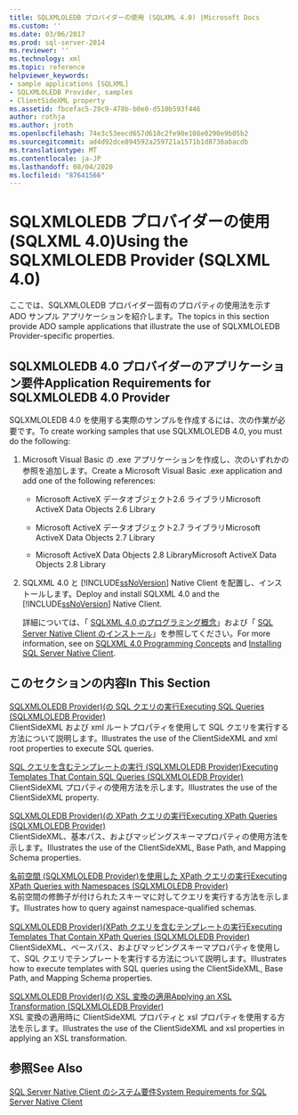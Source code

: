 ```yaml
---
title: SQLXMLOLEDB プロバイダーの使用 (SQLXML 4.0) |Microsoft Docs
ms.custom: ''
ms.date: 03/06/2017
ms.prod: sql-server-2014
ms.reviewer: ''
ms.technology: xml
ms.topic: reference
helpviewer_keywords:
- sample applications [SQLXML]
- SQLXMLOLEDB Provider, samples
- ClientSideXML property
ms.assetid: fbcefac5-29c9-478b-b0e0-d510b593f446
author: rothja
ms.author: jroth
ms.openlocfilehash: 74e3c53eecd657d610c2fe90e108e0290e9b05b2
ms.sourcegitcommit: ad4d92dce894592a259721a1571b1d8736abacdb
ms.translationtype: MT
ms.contentlocale: ja-JP
ms.lasthandoff: 08/04/2020
ms.locfileid: "87641566"
---
```

# <a name="using-the-sqlxmloledb-provider-sqlxml-40"></a><span data-ttu-id="84444-102">SQLXMLOLEDB プロバイダーの使用 (SQLXML 4.0)</span><span class="sxs-lookup"><span data-stu-id="84444-102">Using the SQLXMLOLEDB Provider (SQLXML 4.0)</span></span>
  <span data-ttu-id="84444-103">ここでは、SQLXMLOLEDB プロバイダー固有のプロパティの使用法を示す ADO サンプル アプリケーションを紹介します。</span><span class="sxs-lookup"><span data-stu-id="84444-103">The topics in this section provide ADO sample applications that illustrate the use of SQLXMLOLEDB Provider-specific properties.</span></span>  
  
## <a name="application-requirements-for-sqlxmloledb-40-provider"></a><span data-ttu-id="84444-104">SQLXMLOLEDB 4.0 プロバイダーのアプリケーション要件</span><span class="sxs-lookup"><span data-stu-id="84444-104">Application Requirements for SQLXMLOLEDB 4.0 Provider</span></span>  
 <span data-ttu-id="84444-105">SQLXMLOLEDB 4.0 を使用する実際のサンプルを作成するには、次の作業が必要です。</span><span class="sxs-lookup"><span data-stu-id="84444-105">To create working samples that use SQLXMLOLEDB 4.0, you must do the following:</span></span>  
  
1.  <span data-ttu-id="84444-106">Microsoft Visual Basic の .exe アプリケーションを作成し、次のいずれかの参照を追加します。</span><span class="sxs-lookup"><span data-stu-id="84444-106">Create a Microsoft Visual Basic .exe application and add one of the following references:</span></span>  
  
    -   <span data-ttu-id="84444-107">Microsoft ActiveX データオブジェクト2.6 ライブラリ</span><span class="sxs-lookup"><span data-stu-id="84444-107">Microsoft ActiveX Data Objects 2.6 Library</span></span>  
  
    -   <span data-ttu-id="84444-108">Microsoft ActiveX データオブジェクト2.7 ライブラリ</span><span class="sxs-lookup"><span data-stu-id="84444-108">Microsoft ActiveX Data Objects 2.7 Library</span></span>  
  
    -   <span data-ttu-id="84444-109">Microsoft ActiveX Data Objects 2.8 Library</span><span class="sxs-lookup"><span data-stu-id="84444-109">Microsoft ActiveX Data Objects 2.8 Library</span></span>  
  
2.  <span data-ttu-id="84444-110">SQLXML 4.0 と [!INCLUDE[ssNoVersion](../../../includes/ssnoversion-md.md)] Native Client を配置し、インストールします。</span><span class="sxs-lookup"><span data-stu-id="84444-110">Deploy and install SQLXML 4.0 and the [!INCLUDE[ssNoVersion](../../../includes/ssnoversion-md.md)] Native Client.</span></span>  
  
     <span data-ttu-id="84444-111">詳細については、「 [SQLXML 4.0 のプログラミング概念](../../sqlxml/sqlxml-4-0-programming-concepts.md)」および「 [SQL Server Native Client のインストール](../../native-client/applications/installing-sql-server-native-client.md)」を参照してください。</span><span class="sxs-lookup"><span data-stu-id="84444-111">For more information, see on [SQLXML 4.0 Programming Concepts](../../sqlxml/sqlxml-4-0-programming-concepts.md) and [Installing SQL Server Native Client](../../native-client/applications/installing-sql-server-native-client.md).</span></span>  
  
## <a name="in-this-section"></a><span data-ttu-id="84444-112">このセクションの内容</span><span class="sxs-lookup"><span data-stu-id="84444-112">In This Section</span></span>  
 [<span data-ttu-id="84444-113">SQLXMLOLEDB Provider&#41;&#40;の SQL クエリの実行</span><span class="sxs-lookup"><span data-stu-id="84444-113">Executing SQL Queries &#40;SQLXMLOLEDB Provider&#41;</span></span>](executing-sql-queries-sqlxmloledb-provider.md)  
 <span data-ttu-id="84444-114">ClientSideXML および xml ルートプロパティを使用して SQL クエリを実行する方法について説明します。</span><span class="sxs-lookup"><span data-stu-id="84444-114">Illustrates the use of the ClientSideXML and xml root properties to execute SQL queries.</span></span>  
  
 [<span data-ttu-id="84444-115">SQL クエリを含むテンプレートの実行 &#40;SQLXMLOLEDB Provider&#41;</span><span class="sxs-lookup"><span data-stu-id="84444-115">Executing Templates That Contain SQL Queries &#40;SQLXMLOLEDB Provider&#41;</span></span>](executing-templates-that-contain-sql-queries-sqlxmloledb-provider.md)  
 <span data-ttu-id="84444-116">ClientSideXML プロパティの使用方法を示します。</span><span class="sxs-lookup"><span data-stu-id="84444-116">Illustrates the use of the ClientSideXML property.</span></span>  
  
 [<span data-ttu-id="84444-117">SQLXMLOLEDB Provider&#41;&#40;の XPath クエリの実行</span><span class="sxs-lookup"><span data-stu-id="84444-117">Executing XPath Queries &#40;SQLXMLOLEDB Provider&#41;</span></span>](executing-xpath-queries-sqlxmloledb-provider.md)  
 <span data-ttu-id="84444-118">ClientSideXML、基本パス、およびマッピングスキーマプロパティの使用方法を示します。</span><span class="sxs-lookup"><span data-stu-id="84444-118">Illustrates the use of the ClientSideXML, Base Path, and Mapping Schema properties.</span></span>  
  
 [<span data-ttu-id="84444-119">名前空間 &#40;SQLXMLOLEDB Provider&#41;を使用した XPath クエリの実行</span><span class="sxs-lookup"><span data-stu-id="84444-119">Executing XPath Queries with Namespaces &#40;SQLXMLOLEDB Provider&#41;</span></span>](executing-xpath-queries-with-namespaces-sqlxmloledb-provider.md)  
 <span data-ttu-id="84444-120">名前空間の修飾子が付けられたスキーマに対してクエリを実行する方法を示します。</span><span class="sxs-lookup"><span data-stu-id="84444-120">Illustrates how to query against namespace-qualified schemas.</span></span>  
  
 [<span data-ttu-id="84444-121">SQLXMLOLEDB Provider&#41;&#40;XPath クエリを含むテンプレートの実行</span><span class="sxs-lookup"><span data-stu-id="84444-121">Executing Templates That Contain XPath Queries &#40;SQLXMLOLEDB Provider&#41;</span></span>](executing-templates-that-contain-xpath-queries-sqlxmloledb-provider.md)  
 <span data-ttu-id="84444-122">ClientSideXML、ベースパス、およびマッピングスキーマプロパティを使用して、SQL クエリでテンプレートを実行する方法について説明します。</span><span class="sxs-lookup"><span data-stu-id="84444-122">Illustrates how to execute templates with SQL queries using the ClientSideXML, Base Path, and Mapping Schema properties.</span></span>  
  
 [<span data-ttu-id="84444-123">SQLXMLOLEDB Provider&#41;&#40;の XSL 変換の適用</span><span class="sxs-lookup"><span data-stu-id="84444-123">Applying an XSL Transformation &#40;SQLXMLOLEDB Provider&#41;</span></span>](applying-an-xsl-transformation-sqlxmloledb-provider.md)  
 <span data-ttu-id="84444-124">XSL 変換の適用時に ClientSideXML プロパティと xsl プロパティを使用する方法を示します。</span><span class="sxs-lookup"><span data-stu-id="84444-124">Illustrates the use of the ClientSideXML and xsl properties in applying an XSL transformation.</span></span>  
  
## <a name="see-also"></a><span data-ttu-id="84444-125">参照</span><span class="sxs-lookup"><span data-stu-id="84444-125">See Also</span></span>  
 [<span data-ttu-id="84444-126">SQL Server Native Client のシステム要件</span><span class="sxs-lookup"><span data-stu-id="84444-126">System Requirements for SQL Server Native Client</span></span>](../../native-client/system-requirements-for-sql-server-native-client.md)  
  
  
